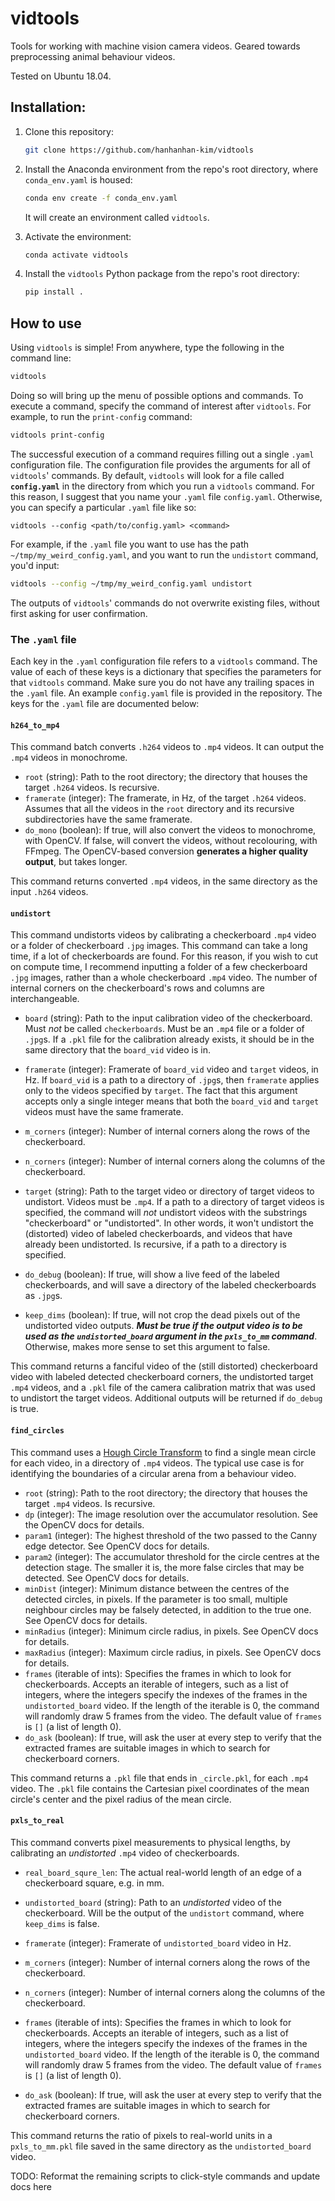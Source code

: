 # vidtools

Tools for working with machine vision camera videos. Geared towards preprocessing animal behaviour videos.

Tested on Ubuntu 18.04. 

## Installation:

1. Clone this repository:

   ```bash
   git clone https://github.com/hanhanhan-kim/vidtools
   ```

2. Install the Anaconda environment from the repo's root directory, where `conda_env.yaml` is housed:

   ```bash
   conda env create -f conda_env.yaml
   ```

   It will create an environment called `vidtools`. 

3. Activate the environment:

   ```bash
   conda activate vidtools
   ```

4. Install the `vidtools` Python package from the repo's root directory:

   ```bash
   pip install .
   ```

## How to use

Using `vidtools` is simple! From anywhere, type the following in the command line:

```bash
vidtools
```

Doing so will bring up the menu of possible options and commands. To execute a command, specify the command of interest after `vidtools`. For example, to run the `print-config` command:

```bash
vidtools print-config
```

The successful execution of a command requires filling out a single `.yaml` configuration file. The configuration file provides the arguments for all of `vidtools`' commands. By default, `vidtools` will look for a file called **`config.yaml`** in the directory from which you run a `vidtools` command. For this reason, I suggest that you name your `.yaml` file  `config.yaml`. Otherwise, you can specify a particular `.yaml` file like so:

```
vidtools --config <path/to/config.yaml> <command>
```

For example, if the `.yaml` file you want to use has the path `~/tmp/my_weird_config.yaml`, and you want to run the `undistort` command, you'd input:

```bash
vidtools --config ~/tmp/my_weird_config.yaml undistort
```

The outputs of `vidtools`' commands do not overwrite existing files, without first asking for user confirmation. 

### The `.yaml` file 

Each key in the `.yaml` configuration file refers to a `vidtools` command. The value of each of these keys is a dictionary that specifies the parameters for that `vidtools` command. Make sure you do not have any trailing spaces in the `.yaml` file. An example `config.yaml` file is provided in the repository. The keys for the `.yaml` file are documented below:

#### `h264_to_mp4`

This command batch converts `.h264` videos to `.mp4` videos. It can output the `.mp4` videos in monochrome. 

- `root` (string): Path to the root directory; the directory that houses the target `.h264` videos. Is recursive.
- `framerate` (integer): The framerate, in Hz, of the target `.h264` videos. Assumes that all the videos in the `root` directory and its recursive subdirectories have the same framerate. 
- `do_mono` (boolean): If true, will also convert the videos to monochrome, with OpenCV. If false, will convert the videos, without recolouring, with FFmpeg. The OpenCV-based conversion **generates a higher quality output**, but takes longer. 

This command returns converted `.mp4` videos, in the same directory as the input `.h264` videos. 

#### `undistort`

This command undistorts videos by calibrating a checkerboard `.mp4` video or a folder of checkerboard `.jpg` images. This command can take a long time, if a lot of checkerboards are found. For this reason, if you wish to cut on compute time, I recommend inputting a folder of a few checkerboard `.jpg` images, rather than a whole checkerboard `.mp4` video. The number of internal corners on the checkerboard's rows and columns are interchangeable. 

- `board` (string): Path to the input calibration video of the checkerboard. Must _not_ be called `checkerboards`. Must be an `.mp4` file or a folder of `.jpg`s. If a `.pkl` file for the calibration already exists, it should be in the same directory that the `board_vid` video is in.
- `framerate` (integer): Framerate of `board_vid` video and `target` videos, in Hz. If `board_vid` is a path to a directory of `.jpg`s, then `framerate` applies only to the videos specified by `target`. The fact that this argument accepts only a single integer means that both the `board_vid` and `target` videos must have the same framerate. 
- `m_corners` (integer): Number of internal corners along the rows of the checkerboard.

- `n_corners` (integer): Number of internal corners along the columns of the checkerboard.
- `target` (string):  Path to the target video or directory of target videos to undistort. Videos must be `.mp4`. If a path to a directory of target videos is specified, the command will _not_ undistort videos with the substrings "checkerboard" or "undistorted". In other words, it won't undistort the (distorted) video of labeled checkerboards, and videos that have already been undistorted. Is recursive, if a path to a directory is specified. 
- `do_debug` (boolean): If true, will show a live feed of the labeled checkerboards, and will save a directory of the labeled checkerboards as `.jpg`s.  
- `keep_dims` (boolean): If true, will not crop the dead pixels out of the undistorted video outputs. **_Must be true if the output video is to be used as the `undistorted_board` argument in the `pxls_to_mm` command_**. Otherwise, makes more sense to set this argument to false. 

This command returns a fanciful video of the (still distorted) checkerboard video with labeled detected checkerboard corners, the undistorted target `.mp4` videos, and a `.pkl` file of the camera calibration matrix that was used to undistort the target videos. Additional outputs will be returned if `do_debug` is true. 

#### `find_circles`

This command uses a [Hough Circle Transform](https://docs.opencv.org/3.4/dd/d1a/group__imgproc__feature.html#ga47849c3be0d0406ad3ca45db65a25d2d) to find a single mean circle for each video, in a directory of `.mp4` videos. The typical use case is for identifying the boundaries of a circular arena from a behaviour video. 

- `root` (string): Path to the root directory; the directory that houses the target `.mp4` videos. Is recursive.
- `dp` (integer): The image resolution over the accumulator resolution. See the OpenCV docs for details.
- `param1` (integer): The highest threshold of the two passed to the Canny edge detector. See OpenCV docs for details.
- `param2` (integer): The accumulator threshold for the circle centres at the detection stage. The smaller it is, the more false circles that may be detected. See OpenCV docs for details.
- `minDist` (integer): Minimum distance between the centres of the detected circles, in pixels. If the parameter is too small, multiple neighbour circles may be falsely detected, in addition to the true one. See OpenCV docs for details. 
- `minRadius` (integer): Minimum circle radius, in pixels. See OpenCV docs for details.
- `maxRadius` (integer): Maximum circle radius, in pixels. See OpenCV docs for details. 
- `frames` (iterable of ints): Specifies the frames in which to look for checkerboards. Accepts an iterable of integers, such as a list of integers, where the integers specify the indexes of the frames in the `undistorted_board` video. If the length of the iterable is 0, the command will randomly draw 5 frames from the video. The default value of `frames` is `[]` (a list of length 0). 
- `do_ask` (boolean): If true, will ask the user at every step to verify that the extracted frames are suitable images in which to search for checkerboard corners. 

This command returns a `.pkl` file that ends in `_circle.pkl`, for each `.mp4` video. The `.pkl` file contains the Cartesian pixel coordinates of the mean circle's center and the pixel radius of the mean circle. 

#### `pxls_to_real`

This command converts pixel measurements to physical lengths, by calibrating an *undistorted* `.mp4` video of checkerboards. 

- `real_board_squre_len`: The actual real-world length of an edge of a checkerboard square, e.g. in mm. 
- `undistorted_board` (string): Path to an _undistorted_ video of the checkerboard. Will be the output of the `undistort` command, where `keep_dims` is false. 

- `framerate` (integer): Framerate of `undistorted_board` video in Hz. 

- `m_corners` (integer): Number of internal corners along the rows of the checkerboard.

- `n_corners` (integer): Number of internal corners along the columns of the checkerboard.

- `frames` (iterable of ints): Specifies the frames in which to look for checkerboards. Accepts an iterable of integers, such as a list of integers, where the integers specify the indexes of the frames in the `undistorted_board` video. If the length of the iterable is 0, the command will randomly draw 5 frames from the video. The default value of `frames` is `[]` (a list of length 0). 

- `do_ask` (boolean): If true, will ask the user at every step to verify that the extracted frames are suitable images in which to search for checkerboard corners. 

This command returns the ratio of pixels to real-world units in a `pxls_to_mm.pkl` file saved in the same directory as the `undistorted_board` video. 



TODO: Reformat the remaining scripts to click-style commands and update docs here